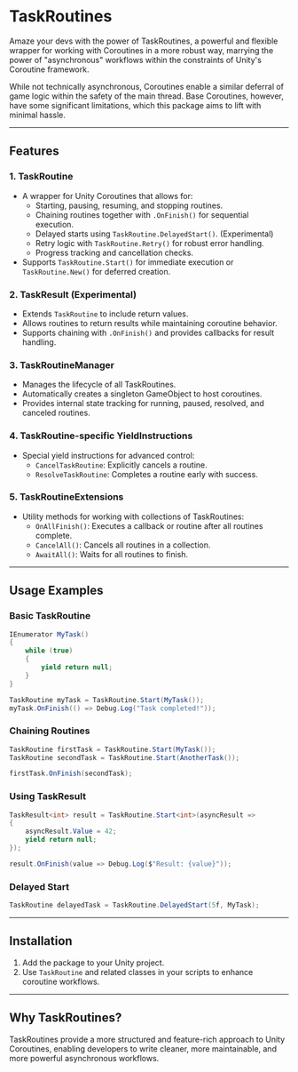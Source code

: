 # TaskRoutines

Amaze your devs with the power of TaskRoutines, a powerful and flexible wrapper for working with Coroutines in a more robust way, marrying the power of "asynchronous" workflows within the constraints of Unity's Coroutine framework.

While not technically asynchronous, Coroutines enable a similar deferral of game logic within the safety of the main thread. Base Coroutines, however, have some significant limitations, which this package aims to lift with minimal hassle.

---

## Features

### 1. **TaskRoutine**
- A wrapper for Unity Coroutines that allows for:
  - Starting, pausing, resuming, and stopping routines.
  - Chaining routines together with `.OnFinish()` for sequential execution.
  - Delayed starts using `TaskRoutine.DelayedStart()`. (Experimental)
  - Retry logic with `TaskRoutine.Retry()` for robust error handling.
  - Progress tracking and cancellation checks.
- Supports `TaskRoutine.Start()` for immediate execution or `TaskRoutine.New()` for deferred creation.

### 2. **TaskResult** (Experimental)
- Extends `TaskRoutine` to include return values.
- Allows routines to return results while maintaining coroutine behavior.
- Supports chaining with `.OnFinish()` and provides callbacks for result handling.

### 3. **TaskRoutineManager**
- Manages the lifecycle of all TaskRoutines.
- Automatically creates a singleton GameObject to host coroutines.
- Provides internal state tracking for running, paused, resolved, and canceled routines.

### 4. **TaskRoutine-specific YieldInstructions**
- Special yield instructions for advanced control:
  - `CancelTaskRoutine`: Explicitly cancels a routine.
  - `ResolveTaskRoutine`: Completes a routine early with success.

### 5. **TaskRoutineExtensions**
- Utility methods for working with collections of TaskRoutines:
  - `OnAllFinish()`: Executes a callback or routine after all routines complete.
  - `CancelAll()`: Cancels all routines in a collection.
  - `AwaitAll()`: Waits for all routines to finish.

---

## Usage Examples

### Basic TaskRoutine
```csharp
IEnumerator MyTask()
{
    while (true)
    {
        yield return null;
    }
}

TaskRoutine myTask = TaskRoutine.Start(MyTask());
myTask.OnFinish(() => Debug.Log("Task completed!"));
```

### Chaining Routines
```csharp
TaskRoutine firstTask = TaskRoutine.Start(MyTask());
TaskRoutine secondTask = TaskRoutine.Start(AnotherTask());

firstTask.OnFinish(secondTask);
```

### Using TaskResult
```csharp
TaskResult<int> result = TaskRoutine.Start<int>(asyncResult =>
{
    asyncResult.Value = 42;
    yield return null;
});

result.OnFinish(value => Debug.Log($"Result: {value}"));
```

### Delayed Start
```csharp
TaskRoutine delayedTask = TaskRoutine.DelayedStart(5f, MyTask);
```

---

## Installation
1. Add the package to your Unity project.
2. Use `TaskRoutine` and related classes in your scripts to enhance coroutine workflows.

---

## Why TaskRoutines?
TaskRoutines provide a more structured and feature-rich approach to Unity Coroutines, enabling developers to write cleaner, more maintainable, and more powerful asynchronous workflows.



